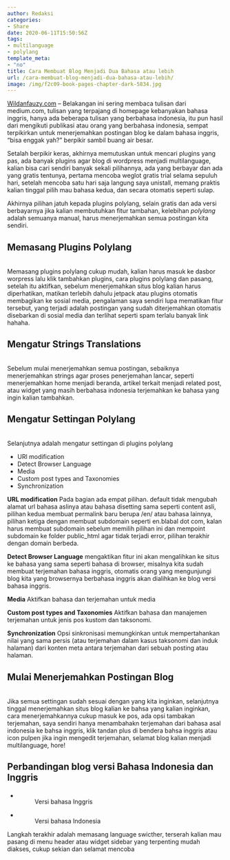 ```yaml
---
author: Redaksi
categories:
- Share
date: 2020-06-11T15:50:56Z
tags:
- multilanguage
- polylang
template_meta:
- "no"
title: Cara Membuat Blog Menjadi Dua Bahasa atau lebih
url: /cara-membuat-blog-menjadi-dua-bahasa-atau-lebih/
image: /img/f2c09-book-pages-chapter-dark-5834.jpg
---
```


[Wildanfauzy.com](https://wildanfauzy.com/) &#8211; Belakangan ini sering membaca tulisan dari medium.com, tulisan yang terpajang di homepage kebanyakan bahasa inggris, hanya ada beberapa tulisan yang berbahasa indonesia, itu pun hasil dari mengikuti publikasi atau orang yang berbahasa indonesia, sempat terpikirkan untuk menerjemahkan postingan blog ke dalam bahasa inggris, &#8220;bisa enggak yah?&#8221; berpikir sambil buang air besar.

Setalah berpikir keras, akhirnya memutuskan untuk mencari plugins yang pas, ada banyak plugins agar blog di wordpress menjadi multilanguage, kalian bisa cari sendiri banyak sekali pilihannya, ada yang berbayar dan ada yang gratis tentunya, pertama mencoba weglot gratis trial selama sepuluh hari, setelah mencoba satu hari saja langung saya unistall, memang praktis kalian tinggal pilih mau bahasa kedua, dan secara otomatis seperti sulap.

Akhirnya pilihan jatuh kepada plugins polylang, selain gratis dan ada versi berbayarnya jika kalian membutuhkan fitur tambahan, kelebihan _polylang_ adalah semuanya manual, harus menerjemahkan semua postingan kita sendiri.

## Memasang Plugins Polylang<figure class="wp-block-image size-large">

<img src="https://i0.wp.com/wildanfauzy.com/wp-content/uploads/2020/06/polylang.png?fit=1024%2C576&ssl=1" alt="" class="wp-image-3539" /> </figure> 

Memasang plugins polylang cukup mudah, kalian harus masuk ke dasbor worpress lalu klik tambahkan plugins, cara plugins polylang dan pasang, setelah itu aktifkan, sebelum menerjemahkan situs blog kalian harus diperhatikan, matikan terlebih dahulu jetpack atau plugins otomatis membagikan ke sosial media, pengalaman saya sendiri lupa mematikan fitur tersebut, yang terjadi adalah postingan yang sudah diterjemahkan otomatis disebarkan di sosial media dan terlihat seperti spam terlalu banyak link hahaha.

## Mengatur Strings Translations<figure class="wp-block-image size-large">

<img src="https://i2.wp.com/wildanfauzy.com/wp-content/uploads/2020/06/string-translate.png?fit=1024%2C576&ssl=1" alt="" class="wp-image-3540" /> </figure> 

Sebelum mulai menerjemahkan semua postingan, sebaiknya menerjemahkan strings agar proses penerjemahan lancar, seperti menerjemahkan home menjadi beranda, artikel terkait menjadi related post, atau widget yang masih berbahasa indonesia terjemahkan ke bahasa yang ingin kalian tambahkan.

## Mengatur Settingan Polylang<figure class="wp-block-image size-large">

<img src="https://i0.wp.com/wildanfauzy.com/wp-content/uploads/2020/06/polylang-setting.png?fit=1024%2C576&ssl=1" alt="" class="wp-image-3541" /> </figure> 

Selanjutnya adalah mengatur settingan di plugins polylang

  * URl modification
  * Detect Browser Language
  * Media
  * Custom post types and Taxonomies
  * Synchronization

**URL modification** Pada bagian ada empat pilihan. default tidak mengubah alamat url bahasa aslinya atau bahasa disetting sama seperti content asli, pilihan kedua membuat permalink baru berupa /en/ atau bahasa lainnya, pilihan ketiga dengan membuat subdomain seperti en.blabal dot com, kalan harus membuat subdomain sebelum memilih pilihan ini dan mempoint subdomain ke folder public_html agar tidak terjadi error, pilihan terakhir dengan domain berbeda.

**Detect Browser Language** mengaktikan fitur ini akan mengalihkan ke situs ke bahasa yang sama seperti bahasa di browser, misalnya kita sudah membuat terjemahan bahasa inggris, otomatis orang yang mengunjungi blog kita yang browsernya berbahasa inggris akan dialihkan ke blog versi bahasa inggris.

**Media** Aktifkan bahasa dan terjemahan untuk media

**Custom post types and Taxonomies** Aktifkan bahasa dan manajemen terjemahan untuk jenis pos kustom dan taksonomi.

**Synchronization** Opsi sinkronisasi memungkinkan untuk mempertahankan nilai yang sama persis (atau terjemahan dalam kasus taksonomi dan induk halaman) dari konten meta antara terjemahan dari sebuah posting atau halaman.

## Mulai Menerjemahkan Postingan Blog<figure class="wp-block-image size-large">

<img src="https://i1.wp.com/wildanfauzy.com/wp-content/uploads/2020/06/menerjemahkan-blog.png?fit=1024%2C576&ssl=1" alt="" class="wp-image-3542" /> </figure> 

Jika semua settingan sudah sesuai dengan yang kita inginkan, selanjutnya tinggal menerjemahkan situs blog kalian ke bahsa yang kalian inginkan, cara menerjemahkannya cukup masuk ke pos, ada opsi tambakan terjemahan, saya sendiri hanya menambahakn terjemahan dari bahasa asal indonesia ke bahsa inggris, klik tandan plus di bendera bahsa inggris atau icon pulpen jika ingin mengedit terjemahan, selamat blog kalian menjadi multilanguage, hore!

## Perbandingan blog versi Bahasa Indonesia dan Inggris<figure class="wp-block-gallery columns-2 is-cropped">

<ul class="blocks-gallery-grid">
  <li class="blocks-gallery-item">
    <figure><img src="https://i0.wp.com/wildanfauzy.com/wp-content/uploads/2020/06/blog-versi-inggris-1024x576.png?resize=768%2C432&#038;ssl=1" alt="" data-id="3544" data-full-url="https://wildanfauzy.com/wp-content/uploads/2020/06/blog-versi-inggris.png" data-link="https://wildanfauzy.com/?attachment_id=3544" class="wp-image-3544" data-recalc-dims="1" /><figcaption class="blocks-gallery-item__caption">Versi bahasa Inggris</figcaption></figure>
  </li>
  <li class="blocks-gallery-item">
    <figure><img src="https://i2.wp.com/wildanfauzy.com/wp-content/uploads/2020/06/blog-versi-indo-1024x576.png?resize=768%2C432&#038;ssl=1" alt="" data-id="3543" data-full-url="https://wildanfauzy.com/wp-content/uploads/2020/06/blog-versi-indo.png" data-link="https://wildanfauzy.com/?attachment_id=3543" class="wp-image-3543" data-recalc-dims="1" /><figcaption class="blocks-gallery-item__caption">Versi bahasa Indonesia</figcaption></figure>
  </li>
</ul></figure> 

Langkah terakhir adalah memasang language swicther, terserah kalian mau pasang di menu header atau widget sidebar yang terpenting mudah diakses, cukup sekian dan selamat mencoba
